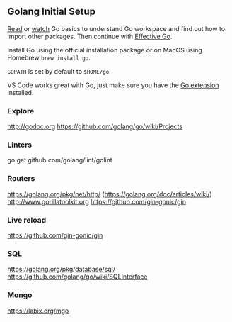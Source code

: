 ## Golang Initial Setup

[Read](https://golang.org/doc/code.html) or [watch](https://www.youtube.com/watch?v=XCsL89YtqCs) Go basics to understand Go workspace and find out how to import other packages. Then continue with [Effective Go](https://golang.org/doc/effective_go.html).

Install Go using the official installation package or on MacOS using Homebrew `brew install go`.

`GOPATH` is set by default to `$HOME/go`.

VS Code works great with Go, just make sure you have the [Go extension](https://marketplace.visualstudio.com/items?itemName=lukehoban.Go) installed.

### Explore

http://godoc.org
https://github.com/golang/go/wiki/Projects


### Linters
go get github.com/golang/lint/golint


### Routers

https://golang.org/pkg/net/http/ (https://golang.org/doc/articles/wiki/)
http://www.gorillatoolkit.org
https://github.com/gin-gonic/gin


### Live reload

https://github.com/gin-gonic/gin

### SQL

https://golang.org/pkg/database/sql/
https://github.com/golang/go/wiki/SQLInterface

### Mongo

https://labix.org/mgo